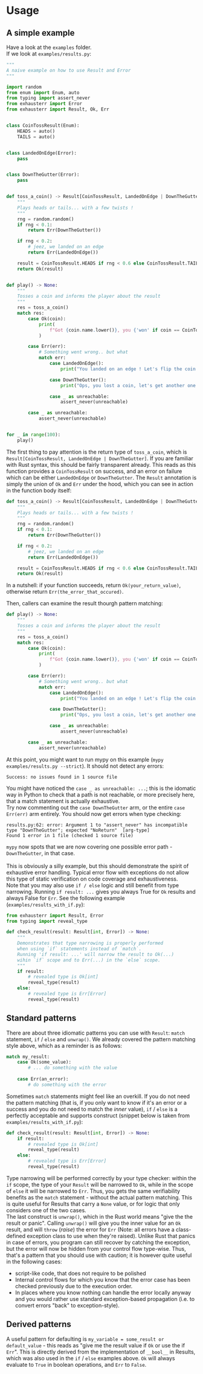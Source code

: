 # Usage

## A simple example
Have a look at the `examples` folder. <br>
If we look at `examples/results.py`:
```python
"""
A naive example on how to use Result and Error
"""

import random
from enum import Enum, auto
from typing import assert_never
from exhausterr import Error
from exhausterr import Result, Ok, Err


class CoinTossResult(Enum):
    HEADS = auto()
    TAILS = auto()


class LandedOnEdge(Error):
    pass


class DownTheGutter(Error):
    pass


def toss_a_coin() -> Result[CoinTossResult, LandedOnEdge | DownTheGutter]:
    """
    Plays heads or tails... with a few twists !
    """
    rng = random.random()
    if rng < 0.1:
        return Err(DownTheGutter())

    if rng < 0.2:
        # jeez, we landed on an edge
        return Err(LandedOnEdge())

    result = CoinTossResult.HEADS if rng < 0.6 else CoinTossResult.TAILS
    return Ok(result)


def play() -> None:
    """
    Tosses a coin and informs the player about the result
    """
    res = toss_a_coin()
    match res:
        case Ok(coin):
            print(
                f"Got {coin.name.lower()}, you {'won' if coin == CoinTossResult.HEADS else 'lost'} !"
            )

        case Err(err):
            # Something went wrong.. but what
            match err:
                case LandedOnEdge():
                    print("You landed on an edge ! Let's flip the coin again.")

                case DownTheGutter():
                    print("Ops, you lost a coin, let's get another one !")

                case _ as unreachable:
                    assert_never(unreachable)

        case _ as unreachable:
            assert_never(unreachable)


for _ in range(100):
    play()

```
The first thing to pay attention is the return type of `toss_a_coin`, which is `Result[CoinTossResult, LandedOnEdge | DownTheGutter]`. If you are familiar with Rust syntax, this should be fairly transparent already. This reads as this function provides a `CoinTossResult` on success, and an error on failure which can be either `LandedOnEdge` or `DownTheGutter`. The `Result` annotation is simply the union of `Ok` and `Err` under the hood, which you can see in action in the function body itself:
```python
def toss_a_coin() -> Result[CoinTossResult, LandedOnEdge | DownTheGutter]:
    """
    Plays heads or tails... with a few twists !
    """
    rng = random.random()
    if rng < 0.1:
        return Err(DownTheGutter())

    if rng < 0.2:
        # jeez, we landed on an edge
        return Err(LandedOnEdge())

    result = CoinTossResult.HEADS if rng < 0.6 else CoinTossResult.TAILS
    return Ok(result)
```
In a nutshell: if your function succeeds, return `Ok(your_return_value)`, otherwise return `Err(the_error_that_occured)`.

Then, callers can examine the result thourgh pattern matching:
```python
def play() -> None:
    """
    Tosses a coin and informs the player about the result
    """
    res = toss_a_coin()
    match res:
        case Ok(coin):
            print(
                f"Got {coin.name.lower()}, you {'won' if coin == CoinTossResult.HEADS else 'lost'} !"
            )

        case Err(err):
            # Something went wrong.. but what
            match err:
                case LandedOnEdge():
                    print("You landed on an edge ! Let's flip the coin again.")

                case DownTheGutter():
                    print("Ops, you lost a coin, let's get another one !")

                case _ as unreachable:
                    assert_never(unreachable)

        case _ as unreachable:
            assert_never(unreachable)
```
At this point, you might want to run mypy on this example (`mypy examples/results.py --strict`). It should not detect any errors:
```console
Success: no issues found in 1 source file
```
You might have noticed the `case _ as unreachable: ...`; this is the idomatic way in Python to check that a path is not reachable, or more precisely here, that a match statement is actually exhaustive. <br>
Try now commenting out the `case DownTheGutter` arm, or the entire `case Err(err)` arm entirely. You should now get errors when type checking:
```
results.py:62: error: Argument 1 to "assert_never" has incompatible type "DownTheGutter"; expected "NoReturn"  [arg-type]
Found 1 error in 1 file (checked 1 source file)
```
`mypy` now spots that we are now covering one possible error path - `DownTheGutter`, in that case.
<br><br>
This is obviously a silly example, but this should demonstrate the spirit of exhaustive error handling. Typical error flow with exceptions do not allow this type of static verification on code coverage and exhaustiveness.<br>
Note that you may also use `if / else` logic and still benefit from type narrowing. Running `if result: ...` gives you always True for `Ok` results and always False for `Err`. See the following example (`examples/results_with_if.py`):

```python
from exhausterr import Result, Error
from typing import reveal_type

def check_result(result: Result[int, Error]) -> None:
    """
    Demonstrates that type narrowing is properly performed
    when using `if` statements instead of `match`.
    Running 'if result: ...' will narrow the result to Ok(...)
    wihin `if` scope and to Err(...) in the `else` scope.
    """
    if result:
        # revealed type is Ok[int]
        reveal_type(result)
    else:
        # revealed type is Err[Error]
        reveal_type(result)
```

## Standard patterns
There are about three idiomatic patterns you can use with `Result`: `match` statement, `if` / `else` and `unwrap()`. We already covered the pattern matching style above, which as a reminder is as follows:
```python
match my_result:
    case Ok(some_value):
        # ... do something with the value
    
    case Err(an_error):
        # do something with the error
```

Sometimes `match` statements might feel like an overkill. If you do not need the pattern matching (that is, if you only want to know if it's an error or a success and you do not need to match the *inner* value), `if` / `else` is a perfectly acceptable and supports construct (snippet below is taken from `examples/results_with_if.py`):

```python
def check_result(result: Result[int, Error]) -> None:
    if result:
        # revealed type is Ok[int]
        reveal_type(result)
    else:
        # revealed type is Err[Error]
        reveal_type(result)
```
Type narrowing will be performed correctly by your type checker: within the `if` scope, the type of your `Result` will be narrowed to `Ok`, while in the scope of `else` it will be narrowed to `Err`. Thus, you gets the same verifiability benefits as the `match` statement - without the actual pattern matching. This is quite useful for Results that carry a `None` value, or for logic that only considers one of the two cases.<br>
The last construct is `unwrap()`, which in the Rust world means "give the the result or panic". Calling `unwrap()` will give you the inner value for an `Ok` result, and will `throw` (*raise*) the error for `Err` (Note: all errors have a class-defined exception class to use when they're raised). Unlike Rust that panics in case of errors, you program can still recover by catching the exception, but the error will now be hidden from your control flow type-wise. Thus, that's a pattern that you should use with caution; it is however quite useful in the following cases:

* script-like code, that does not require to be polished
* Internal control flows for which you know that the error case has been checked previously due to the execution order.
* In places where you know nothing can handle the error locally anyway and you would rather use standard exception-based propagation (i.e. to convert errors "back" to exception-style).

## Derived patterns
A useful pattern for defaulting is `my_variable = some_result or default_value` - this reads as "give me the result value if `Ok`  or use the if `Err`". This is directly derived from the implementation of `__bool__` in Results, which was also used in the `if` / `else` examples above. `Ok` will always evaluate to `True` in boolean operations, and `Err` to `False`.

